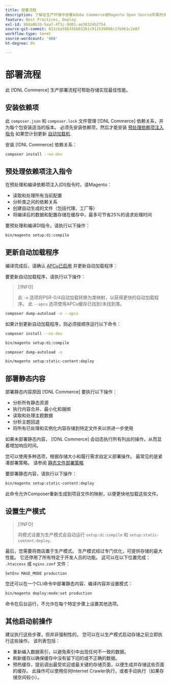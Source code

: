 ```yaml
---
title: 部署流程
description: 了解在生产环境中部署Adobe Commerce或Magento Open Source所需的步骤。
feature: Best Practices, Deploy
exl-id: 88da0b1b-5aa7-4f1c-9d01-ae58324b2754
source-git-commit: 012cba58b336b032b1c911539008c1fb961c2e07
workflow-type: tm+mt
source-wordcount: '468'
ht-degree: 0%

---
```


# 部署流程

此 [!DNL Commerce] 生产部署流程可帮助存储实现最佳性能。

## 安装依赖项

此 `composer.json` 和 `composer.lock` 文件管理 [!DNL Commerce] 依赖关系，并为每个包安装适当的版本。 必须先安装依赖项，然后才能安装 [预处理依赖项注入指令](#preprocess-dependency-injection-instructions) 如果您计划更新 [自动加载机](#update-the-autoloader).

安装 [!DNL Commerce] 依赖关系：

```bash
composer install --no-dev
```

## 预处理依赖项注入指令

在预处理和编译依赖项注入(DI)指令时，请Magento：

* 读取和处理所有当前配置
* 分析类之间的依赖关系
* 创建自动生成的文件（包括代理、工厂等）
* 将编译后的数据和配置存储在缓存中，最多可节省25%的请求处理时间

要预处理和编译DI指令，请执行以下操作：

```bash
bin/magento setup:di:compile
```

## 更新自动加载程序

编译完成后，请确认 [APCu已启用](../performance/software.md#php-settings) 并更新自动加载程序：

要更新自动加载程序，请执行以下操作：

>[!INFO]
>
>此 `-o` 选项将PSR-0/4自动加载转换为类映射，以获得更快的自动加载程序。 此 `--apcu` 选项使用APCu缓存已找到/未找到类。

```bash
composer dump-autoload -o --apcu
```

如果计划更新自动加载程序，则必须按顺序运行以下命令：

```bash
composer install --no-dev
```

```bash
bin/magento setup:di:compile
```

```bash
composer dump-autoload -o
```

```bash
bin/magento setup:static-content:deploy
```

## 部署静态内容

部署静态内容原因 [!DNL Commerce] 要执行以下操作：

* 分析所有静态资源
* 执行内容合并、最小化和捆绑
* 读取和处理主题数据
* 分析主题回退
* 将所有已处理和实例化内容存储到特定文件夹以供进一步使用

如果未部署静态内容， [!DNL Commerce] 会动态执行所有列出的操作，从而显着增加响应时间。

您可以使用多种选项，根据存储大小和履行需求自定义部署操作。 最常见的是紧凑部署策略。 请参阅 [静态文件部署策略](../configuration/cli/static-view-file-strategy.md)

要部署静态内容，请执行以下操作：

```bash
bin/magento setup:static-content:deploy
```

此命令允许Composer重新生成到项目文件的映射，以便更快地加载这些文件。

## 设置生产模式

>[!INFO]
>
>将模式设置为生产模式会自动运行 `setup:di:compile` 和 `setup:static-content:deploy`.

最后，您需要将商店置于生产模式。 生产模式经过专门优化，可提供存储的最大性能。 它还停用了所有特定于开发人员的功能。 这可以在以下位置完成： `.htaccess` 或 `nginx.conf` 文件：

`SetEnv MAGE_MODE production`

您还可以在一个CLI命令中部署静态内容、编译内容并设置模式：

```bash
bin/magento deploy:mode:set production
```

命令在后台运行，不允许在每个特定步骤上设置其他选项。

## 其他启动前操作

建议执行这些步骤，但并非强制性的。 您可以在以生产模式启动存储之前立即执行这些操作。 该列表包括：

* 重新编入数据索引，以避免索引中出现任何不一致的数据。
* 刷新缓存以确保缓存中没有留下旧的或不正确的数据。
* 预热缓存，提前调出最受欢迎或最关键的存储页面，以便生成并存储这些页面的缓存。 此操作可以使用任何Internet Crawler执行，或者手动执行（如果存储空间较小）。
